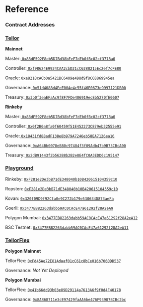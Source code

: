 # Reference

### Contract Addresses

### [Tellor](https://github.com/tellor-io/tellorX)

**Mainnet**

Master:[ `0x88dF592F8eb5D7Bd38bFeF7dEb0fBc02cf3778a0`](https://etherscan.io/address/0x88dF592F8eb5D7Bd38bFeF7dEb0fBc02cf3778a0)

Controller:[ `0xf98624E9924CAA2cbD21cC6288215Ec2ef7cFE80`](https://etherscan.io/address/0xf98624E9924CAA2cbD21cC6288215Ec2ef7cFE80)

Oracle:[ `0xe8218cACb0a5421BC6409e498d9f8CC8869945ea`](https://etherscan.io/address/0xe8218cACb0a5421BC6409e498d9f8CC8869945ea)

Governance:[ `0x51d4088d4EeE00Ae4c55f46E0673e9997121DB00`](https://etherscan.io/address/0x51d4088d4EeE00Ae4c55f46E0673e9997121DB00)

Treasury:[ `0x3b0f3eaEFaAc9f8F7FDe406919ecEb5270fE0607`](https://etherscan.io/address/0x3b0f3eaEFaAc9f8F7FDe406919ecEb5270fE0607)

**Rinkeby**

Master:[ `0x88dF592F8eb5D7Bd38bFeF7dEb0fBc02cf3778a0`](https://rinkeby.etherscan.io/address/0x88dF592F8eb5D7Bd38bFeF7dEb0fBc02cf3778a0)

Controller:[ `0x0f2B0a8fa0f60459f51E452273C879eb32555e91`](https://rinkeby.etherscan.io/address/0x0f2B0a8fa0f60459f51E452273C879eb32555e91)

Oracle:[ `0x18431fd88adF138e8b979A7246eb58EA7126ea16`](https://rinkeby.etherscan.io/address/0x18431fd88adF138e8b979A7246eb58EA7126ea16)

Governance:[ `0xA64Bb0078eB80c97484f3f09Adb47b9B73CBcA00`](https://rinkeby.etherscan.io/address/0xA64Bb0078eB80c97484f3f09Adb47b9B73CBcA00)

Treasury:[ `0x2dB91443f2b562B8b2B2e8E4fC0A3EDD6c195147`](https://rinkeby.etherscan.io/address/0x2dB91443f2b562B8b2B2e8E4fC0A3EDD6c195147)

### [Playground](https://github.com/tellor-io/TellorPlayground)

Rinkeby: [`0xF281e2De3bB71dE348040b10B420615104359c10`](https://rinkeby.etherscan.io/address/0xF281e2De3bB71dE348040b10B420615104359c10)

Ropsten: [`0xF281e2De3bB71dE348040b10B420615104359c10`](https://ropsten.etherscan.io/address/0xF281e2De3bB71dE348040b10B420615104359c10)

Kovan: [`0x320f09D9f92Cfa0e9C272b179e530634D873aeFa`](https://kovan.etherscan.io/address/0x320f09D9f92Cfa0e9C272b179e530634D873aeFa)

Goerli: [`0x3477EB82263dabb59AC0CAcE47a61292f28A2eA9`](https://goerli.etherscan.io/address/0x3477EB82263dabb59AC0CAcE47a61292f28A2eA9)

Polygon Mumbai: [`0x3477EB82263dabb59AC0CAcE47a61292f28A2eA12`](https://mumbai.polygonscan.com/address/0x3477EB82263dabb59AC0CAcE47a61292f28A2eA12)

BSC Testnet: [`0x3477EB82263dabb59AC0CAcE47a61292f28A2eA11`](https://testnet.bscscan.com/address/0x3477EB82263dabb59AC0CAcE47a61292f28A2eA7)

### [TellorFlex](https://github.com/tellor-io/tellorFlex)

**Polygon Mainnet**

TellorFlex: [`0xFd45Ae72E81Adaaf01cC61c8bCe016b7060DD537`](https://polygonscan.com/address/0xFd45Ae72E81Adaaf01cC61c8bCe016b7060DD537)

Governance: _Not Yet Deployed_

**Polygon Mumbai**

TellorFlex: [`0x41b66dd93b03e89D29114a7613A6f9f0d4F40178`](https://mumbai.polygonscan.com/address/0x41b66dd93b03e89D29114a7613A6f9f0d4F40178)

Governance: [`0x8A868711e3cE97429faAA6be476F93907BCBc2bc`](https://mumbai.polygonscan.com/address/0x8A868711e3cE97429faAA6be476F93907BCBc2bc)
